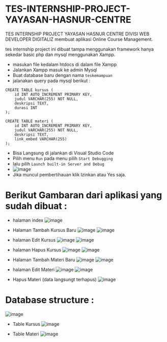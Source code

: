 # TES-INTERNSHIP-PROJECT-YAYASAN-HASNUR-CENTRE
 TES INTERNSHIP PROJECT YAYASAN HASNUR CENTRE DIVISI WEB DEVELOPER DIGITALIZ 
 membuat aplikasi Online Course Management.
 
 tes internship project ini dibuat tampa menggunakan framework
 hanya sekedar basic php dan mysql menggunakan Xampp.

- masukan file kedalam htdocs di dalam file Xampp
- Jalankan Xampp masuk ke admin Mysql
- Buat database baru dengan nama `teskemampuan`
- jalanakan query pada mysql berikut :

```
CREATE TABLE kursus (
    id INT AUTO_INCREMENT PRIMARY KEY,
    judul VARCHAR(255) NOT NULL,
    deskripsi TEXT,
    durasi INT
);

CREATE TABLE materi (
    id INT AUTO_INCREMENT PRIMARY KEY,
    judul VARCHAR(255) NOT NULL,
    deskripsi TEXT,
    link_embed VARCHAR(255)
);
```

- Bisa Langsung di jalankan di Visual Studio Code
- Pilih menu `Run` pada menu pilih `Start Debugging`
- lalu pilih `Launch built-in Server and Debug`
- ![image](https://github.com/Ray-Sandy/TES-INTERNSHIP-PROJECT-YAYASAN-HASNUR-CENTRE/assets/132418753/27b59ece-6b42-4ba0-9fd5-887a50fb74ce)
- Jika muncul pembertihauan klik Izinkan atau Yes saja.

# Berikut Gambaran dari aplikasi yang sudah dibuat :
- halaman index
![image](https://github.com/Ray-Sandy/TES-INTERNSHIP-PROJECT-YAYASAN-HASNUR-CENTRE/assets/132418753/317e2415-a514-425c-8025-c50dc0e349ae)

- Halaman Tambah Kursus Baru
![image](https://github.com/Ray-Sandy/TES-INTERNSHIP-PROJECT-YAYASAN-HASNUR-CENTRE/assets/132418753/9a2972c3-f4b4-4380-9fe2-a6da3ef03555)
![image](https://github.com/Ray-Sandy/TES-INTERNSHIP-PROJECT-YAYASAN-HASNUR-CENTRE/assets/132418753/4c0444d0-1bbf-458c-9d39-6e8c8ad20e04)

- halaman Edit Kursus
![image](https://github.com/Ray-Sandy/TES-INTERNSHIP-PROJECT-YAYASAN-HASNUR-CENTRE/assets/132418753/fdfca03f-4cd1-4932-99a1-1b2a5d2fef7f)
![image](https://github.com/Ray-Sandy/TES-INTERNSHIP-PROJECT-YAYASAN-HASNUR-CENTRE/assets/132418753/5e30f3cd-69ae-4583-a288-d6c088204c6d)

- halaman Hapus Kursus
![image](https://github.com/Ray-Sandy/TES-INTERNSHIP-PROJECT-YAYASAN-HASNUR-CENTRE/assets/132418753/4dd1b7ae-7efe-4026-91e0-5dcf20d0d2ed)
![image](https://github.com/Ray-Sandy/TES-INTERNSHIP-PROJECT-YAYASAN-HASNUR-CENTRE/assets/132418753/2f401684-1d8c-4815-a1ba-2c987d41ecdc)

- Halaman Tambah Materi Baru
![image](https://github.com/Ray-Sandy/TES-INTERNSHIP-PROJECT-YAYASAN-HASNUR-CENTRE/assets/132418753/7a29ee53-3e71-4ea5-aeef-ba1cc84531e2)
![image](https://github.com/Ray-Sandy/TES-INTERNSHIP-PROJECT-YAYASAN-HASNUR-CENTRE/assets/132418753/9e0aa078-d5de-42bd-8e91-0208be32d829)

- halaman Edit Materi
![image](https://github.com/Ray-Sandy/TES-INTERNSHIP-PROJECT-YAYASAN-HASNUR-CENTRE/assets/132418753/b8700203-983c-40e4-9b08-609bf9b3758c)
![image](https://github.com/Ray-Sandy/TES-INTERNSHIP-PROJECT-YAYASAN-HASNUR-CENTRE/assets/132418753/e62e5a2c-9ebd-43c4-87b1-6bf9961e3093)

- Hapus Materi (data langsungt terhapus)
![image](https://github.com/Ray-Sandy/TES-INTERNSHIP-PROJECT-YAYASAN-HASNUR-CENTRE/assets/132418753/193e041b-773e-4e9c-b4ee-4402cb1abacb)

# Database structure :
![image](https://github.com/Ray-Sandy/TES-INTERNSHIP-PROJECT-YAYASAN-HASNUR-CENTRE/assets/132418753/0fe48428-1283-4d00-99ea-d1b545f57f3d)

- Table Kursus
![image](https://github.com/Ray-Sandy/TES-INTERNSHIP-PROJECT-YAYASAN-HASNUR-CENTRE/assets/132418753/378813c2-6090-48be-a2cd-a9ad47f5f14a)

- Table Materi
![image](https://github.com/Ray-Sandy/TES-INTERNSHIP-PROJECT-YAYASAN-HASNUR-CENTRE/assets/132418753/edb18cdf-38df-4c37-a764-be1c3af59922)



